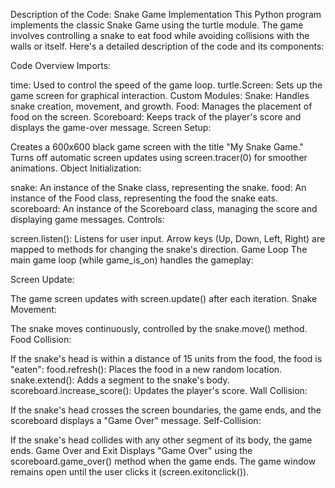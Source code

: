 Description of the Code: 
Snake Game Implementation
This Python program implements the classic Snake Game using the turtle module. The game involves controlling a snake to eat food while avoiding collisions with the walls or itself. Here's a detailed description of the code and its components:

Code Overview
Imports:

time: Used to control the speed of the game loop.
turtle.Screen: Sets up the game screen for graphical interaction.
Custom Modules:
Snake: Handles snake creation, movement, and growth.
Food: Manages the placement of food on the screen.
Scoreboard: Keeps track of the player's score and displays the game-over message.
Screen Setup:

Creates a 600x600 black game screen with the title "My Snake Game."
Turns off automatic screen updates using screen.tracer(0) for smoother animations.
Object Initialization:

snake: An instance of the Snake class, representing the snake.
food: An instance of the Food class, representing the food the snake eats.
scoreboard: An instance of the Scoreboard class, managing the score and displaying game messages.
Controls:

screen.listen(): Listens for user input.
Arrow keys (Up, Down, Left, Right) are mapped to methods for changing the snake's direction.
Game Loop
The main game loop (while game_is_on) handles the gameplay:

Screen Update:

The game screen updates with screen.update() after each iteration.
Snake Movement:

The snake moves continuously, controlled by the snake.move() method.
Food Collision:

If the snake's head is within a distance of 15 units from the food, the food is "eaten":
food.refresh(): Places the food in a new random location.
snake.extend(): Adds a segment to the snake's body.
scoreboard.increase_score(): Updates the player's score.
Wall Collision:

If the snake's head crosses the screen boundaries, the game ends, and the scoreboard displays a "Game Over" message.
Self-Collision:

If the snake's head collides with any other segment of its body, the game ends.
Game Over and Exit
Displays "Game Over" using the scoreboard.game_over() method when the game ends.
The game window remains open until the user clicks it (screen.exitonclick()).
